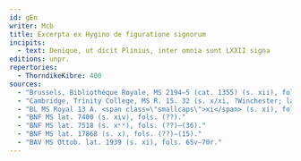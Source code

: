 ```yaml
---
id: gEn
writer: Mcb
title: Excerpta ex Hygino de figuratione signorum
incipits: 
  - text: Denique, ut dicit Plinius, inter omnia sunt LXXII signa
editions: unpr.
repertories:
  - ThorndikeKibre: 400
sources:
  - "Brussels, Bibliothèque Royale, MS 2194–5 (cat. 1355) (s. xii), fols. 49v–52r"
  - "Cambridge, Trinity College, MS R. 15. 32 (s. x/xi, ?Winchester; later St Augustine's), pp. 200–208."
  - "BL MS Royal 13 A. <span class=\"smallcaps\">xi</span> (s. xi), fols. 105r–(113)."
  - "BNF MS lat. 7400 (s. xiv), fols. (??)."
  - "BNF MS lat. 7518 (s. xᵉˣ), fols. (??)–(36)."
  - "BNF MS lat. 17868 (s. x), fols. (??)–(15)."
  - "BAV MS Ottob. lat. 1939 (s. xi), fols. 65v–70r."
---
```

